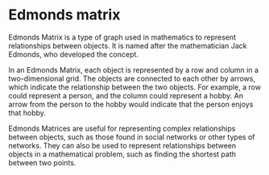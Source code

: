 # Edmonds matrix

Edmonds Matrix is a type of graph used in mathematics to represent relationships between objects. It is named after the mathematician Jack Edmonds, who developed the concept.

In an Edmonds Matrix, each object is represented by a row and column in a two-dimensional grid. The objects are connected to each other by arrows, which indicate the relationship between the two objects. For example, a row could represent a person, and the column could represent a hobby. An arrow from the person to the hobby would indicate that the person enjoys that hobby.

Edmonds Matrices are useful for representing complex relationships between objects, such as those found in social networks or other types of networks. They can also be used to represent relationships between objects in a mathematical problem, such as finding the shortest path between two points.
